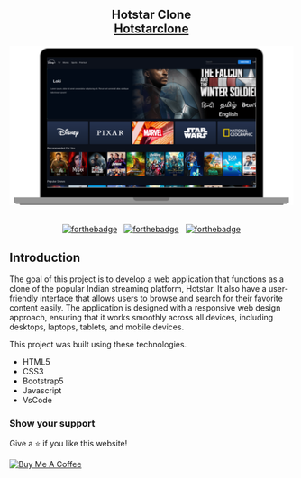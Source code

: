<h2 align="center">
  Hotstar Clone<br/>
  <a href="https://rf2rhk.csb.app/" target="_blank">Hotstarclone</a>
</h2>
<div align="center">
  <img alt="Demo" src="demo.png" />
</div>

<br/>
<center>

[![forthebadge](https://forthebadge.com/images/badges/built-with-love.svg)](https://forthebadge.com) &nbsp;
[![forthebadge](https://forthebadge.com/images/badges/made-with-javascript.svg)](https://forthebadge.com) &nbsp;
[![forthebadge](https://forthebadge.com/images/badges/makes-people-smile.svg)](https://forthebadge.com)

</center>


## Introduction

The goal of this project is to develop a web application that functions as a clone of the popular Indian streaming platform, Hotstar. It also have a user-friendly interface that allows users to browse and search for their favorite content easily. The application is designed with a responsive web design approach, ensuring that it works smoothly across all devices, including desktops, laptops, tablets, and mobile devices.


This project was built using these technologies.

* HTML5
* CSS3
* Bootstrap5
* Javascript
* VsCode 

### Show your support

Give a ⭐ if you like this website!

<a href="https://www.buymeacoffee.com/rishabhbaghel" target="_blank"><img src="https://cdn.buymeacoffee.com/buttons/v2/default-violet.png" alt="Buy Me A Coffee" height= "60px" width= "217px" ></a>
